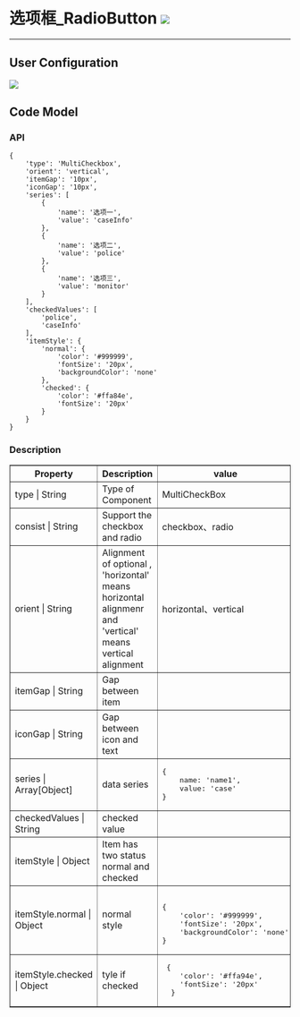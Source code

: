 # 选项框\_RadioButton ![](/assets/radiobutton.png)

---

## User Configuration 

![](/assets/RadioButtonUser.jpg)

## Code Model

### API
```
{
    'type': 'MultiCheckbox',
    'orient': 'vertical',
    'itemGap': '10px',
    'iconGap': '10px',
    'series': [
        {
            'name': '选项一',
            'value': 'caseInfo'
        },
        {
            'name': '选项二',
            'value': 'police'
        },
        {
            'name': '选项三',
            'value': 'monitor'
        }
    ],
    'checkedValues': [
        'police',
        'caseInfo'
    ],
    'itemStyle': {
        'normal': {
            'color': '#999999',
            'fontSize': '20px',
            'backgroundColor': 'none'
        },
        'checked': {
            'color': '#ffa84e',
            'fontSize': '20px'
        }
    }
}
```

### Description

<table border="1">
<tr>
	<th width="30%">Property</th>
   <th width="30%">Description</th>
   <th> value </th>
</tr>
<tr>
	<td>type | String</td>
	<td>Type of Component</td>
	<td>MultiCheckBox</td>
</tr>
<tr>
	<td>consist | String</td>
	<td>Support the checkbox and radio</td>
	<td>checkbox、radio</td>
</tr>
<tr>
	<td>orient | String</td>
	<td>Alignment of optional , 'horizontal' means horizontal alignmenr and 'vertical' means vertical alignment</td>
	<td>horizontal、vertical</td>
</tr>
<tr>
	<td>itemGap | String</td>
	<td>Gap between item </td>
	<td></td>
</tr>
<tr>
	<td>iconGap | String</td>
	<td>Gap between icon and text</td>
	<td></td>
</tr>
<tr>
	<td>series | Array[Object]</td>
	<td>data series</td>
	<td>
<pre>
{
	name: 'name1',
	value: 'case'
}
</pre>
	</td>
</tr>
<tr>
	<td>checkedValues | String</td>
	<td> checked value</td>
	<td></td>
</tr>
<tr>
	<td>itemStyle | Object</td>
	<td>Item has two status normal and checked</td>
	<td></td>
</tr>
<tr>
	<td>itemStyle.normal | Object</td>
	<td>normal style</td>
	<td><pre> 
{
	'color': '#999999',
	'fontSize': '20px',
	'backgroundColor': 'none'
}</pre></td>
</tr>
<tr>
	<td>itemStyle.checked | Object</td>
	<td>tyle if checked</td>
	<td><pre> {
	'color': '#ffa94e',
	'fontSize': '20px'
  }</pre></td>
</tr>
</table>
